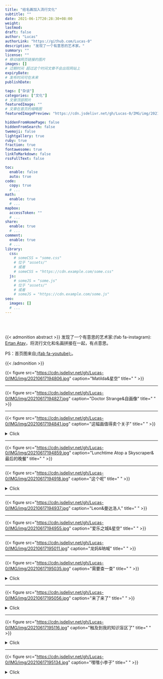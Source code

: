 ```yaml
---
title: "给名画加入流行文化"
subtitle: ""
date: 2021-06-17T20:28:30+08:00
weight: 
lastmod: 
draft: false
author: "Lucas"
authorLink: "https://github.com/Lucas-0"
description: "发现了一个有意思的艺术家。"
summary: ""
license: ""
# 移动端网页链接的图片
images: []
# 过期时间 超过这个时间文章不会出现网站上
expiryDate: 
# 发布时间可在未来
publishDate: 

tags: ["杂谈"]
categories: ["文化"]
# 文章顶部照片
featuredImage: ""
# 文章在首页的缩略图
featuredImagePreview: "https://cdn.jsdelivr.net/gh/Lucas-0/IMG/img/20210617204454.png"

hiddenFromHomePage: false
hiddenFromSearch: false
twemoji: false
lightgallery: true
ruby: true
fraction: true
fontawesome: true
linkToMarkdown: false
rssFullText: false

toc:
  enable: false
  auto: true
code:
  copy: true
  # ...
math:
  enable: true
  # ...
mapbox:
  accessToken: ""
  # ...
share:
  enable: true
  # ...
comment:
  enable: true
  # ...
library:
  css:
    # someCSS = "some.css"
    # 位于 "assets/"
    # 或者
    # someCSS = "https://cdn.example.com/some.css"
  js:
    # someJS = "some.js"
    # 位于 "assets/"
    # 或者
    # someJS = "https://cdn.example.com/some.js"
seo:
  images: []
  # ...
---
```


<!--more-->

</br>

</br>

{{< admonition abstract >}}
发现了一个有意思的艺术家:(fab fa-instagram): [Ertan Atay](https://www.instagram.com/failunfailunmefailun/)，将流行文化和名画拼接在一起，有点意思。

PS：首页图来自[:(fab fa-youtube):](https://www.youtube.com/watch?v=ICxC5ekWnUc)。

{{< /admonition >}}

{{< figure src="https://cdn.jsdelivr.net/gh/Lucas-0/IMG/img/20210617194806.jpg" caption="Matilda&星空" title=" " >}}

---

{{< figure src="https://cdn.jsdelivr.net/gh/Lucas-0/IMG/img/20210617194827.jpg" caption="Doctor Strange&自画像" title=" " >}}

---

{{< figure src="https://cdn.jsdelivr.net/gh/Lucas-0/IMG/img/20210617194841.jpg" caption="这幅画值得卖个关子" title=" " >}}

<details>
<summary>Click</summary>
<p style="color:#00b1ff;text-align:center;"><b>
碧梨&戴珍珠耳环的少女</b></p>
</details>


---

{{< figure src="https://cdn.jsdelivr.net/gh/Lucas-0/IMG/img/20210617194859.jpg" caption="Lunchtime Atop a Skyscraper&最后的晚餐" title=" " >}}

---

{{< figure src="https://cdn.jsdelivr.net/gh/Lucas-0/IMG/img/20210617194918.jpg" caption="这个呢" title=" " >}}

<details>
<summary>Click</summary>
<p style="color:#00b1ff;text-align:center;"><b>
胜利之吻&The Kiss' by Gustav Klimt</b></p>
</details>


---

{{< figure src="https://cdn.jsdelivr.net/gh/Lucas-0/IMG/img/20210617194937.jpg" caption="Leon&曼达洛人" title=" " >}}

---

{{< figure src="https://cdn.jsdelivr.net/gh/Lucas-0/IMG/img/20210617194955.jpg" caption="爱乐之城&星空" title=" " >}}

---

{{< figure src="https://cdn.jsdelivr.net/gh/Lucas-0/IMG/img/20210617195011.jpg" caption="龙妈&呐喊" title=" " >}}

---

{{< figure src="https://cdn.jsdelivr.net/gh/Lucas-0/IMG/img/20210617195035.jpg" caption="需要查一查" title=" " >}}

<details>
<summary>Click</summary>
<p style="color:#00b1ff;text-align:center;"><b>老白&王座上的拿破仑一世</b></p>
</details>



---

{{< figure src="https://cdn.jsdelivr.net/gh/Lucas-0/IMG/img/20210617195056.jpg" caption="来了来了" title=" " >}}

<details>
<summary>Click</summary>
<div>
致敬名画怎么能没有《创造亚当》呢？还有昆汀这个足控。
<blockquote>and god created foot! Tag your foot loving friends like Tarantino! 👠</blockquote>
顺带@新海诚。
  </div>
</details>



---

{{< figure src="https://cdn.jsdelivr.net/gh/Lucas-0/IMG/img/20210617195116.jpg" caption="触及到我的知识盲区了" title=" " >}}

<details>
<summary>Click</summary>
<p style="color:#00b1ff;text-align:center;"><b><i>Meeting of thirty-five heads of expression</i></b></p>
</details>



---

{{< figure src="https://cdn.jsdelivr.net/gh/Lucas-0/IMG/img/20210617195134.jpg" caption="嘿嘿小李子" title=" " >}}



<details>
<summary>Click</summary>
<p style="color:#00b1ff;text-align:center;"><b><i>The Wolf of Wall Street</i> & <i>The quiet pet</i></b></p>
</details>

